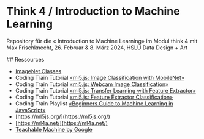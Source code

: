 # Think 4 / Introduction to Machine Learning

Repository für die « Introduction to Machine Learning» im Modul think 4 mit Max Frischknecht, 26. Februar & 8. März 2024, HSLU Data Design + Art


## Ressources

- [ImageNet Classes](https://github.com/ml5js/ml5-library/blob/main/src/utils/IMAGENET_CLASSES.js)
- Coding Train Tutorial [«ml5.js: Image Classification with MobileNet»](https://www.youtube.com/watch?v=yNkAuWz5lnY&list=PLRqwX-V7Uu6YPSwT06y_AEYTqIwbeam3y&index=4)
- Coding Train Tutorial [«ml5.js: Webcam Image Classification»](https://www.youtube.com/watch?v=D9BoBSkLvFo&list=PLRqwX-V7Uu6YPSwT06y_AEYTqIwbeam3y&index=4)
- Coding Train Tutorial [«ml5.js: Transfer Learning with Feature Extractor»](https://www.youtube.com/watch?v=kRpZ5OqUY6Y&list=PLRqwX-V7Uu6YPSwT06y_AEYTqIwbeam3y&index=6)
- Coding Train Tutorial [«ml5.js: Feature Extractor Classification»](https://www.youtube.com/watch?v=eeO-rWYFuG0&list=PLRqwX-V7Uu6YPSwT06y_AEYTqIwbeam3y&index=7)
- Coding Train Playlist [«Beginners Guide to Machine Learning in JavaScript»](https://www.youtube.com/playlist?list=PLRqwX-V7Uu6YPSwT06y_AEYTqIwbeam3y)
- [https://ml5js.org/](https://ml5js.org/)
- [https://ml4a.net/](https://ml4a.net/)
- [Teachable Machine by Google](https://teachablemachine.withgoogle.com/)
